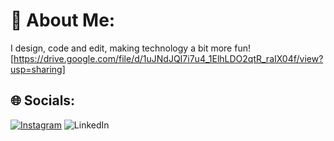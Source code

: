 # 💫 About Me:
I design, code and edit, making technology a bit more fun!
[https://drive.google.com/file/d/1uJNdJQI7i7u4_1ElhLDO2qtR_raIX04f/view?usp=sharing]
## 🌐 Socials:
[![Instagram](https://img.shields.io/badge/Instagram-%23E4405F.svg?logo=Instagram&logoColor=white)](https://instagram.com/_.harsh.10_) ![LinkedIn](https://img.shields.io/badge/LinkedIn-%230077B5.svg?logo=linkedin&logoColor=white)



<!-- Proudly created with GPRM ( https://gprm.itsvg.in ) -->
